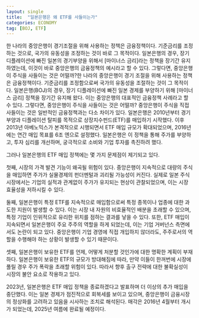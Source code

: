 ```yaml
---
layout: single
title:  "일본은행은 왜 ETF를 사들이는가"
categories: ECONOMY
tag: [BOJ, ETF] 
---
```


한 나라의 중앙은행이 경기조절을 위해 사용하는 정책은 금융정책이다. 기준금리를 조정하는 것으로, 국가의 유동성을 조정하는 것이 바로 그 목적이다. 일본은행의 경우, 장기 디플레이션에 빠진 일본의 경기부양을 위해서 [마이너스 금리]라는 정책을 장기간 유지하였는데, 이것이 바로 중앙은행의 금융정책의 예시라고 할 수 있다. 그렇다면, 중앙은행이 주식을 사들이는 것은 어떨까?한 나라의 중앙은행이 경기 조절을 위해 사용하는 정책은 금융정책이다. 기준금리를 조정함으로써 국가의 유동성을 조절하는 것이 그 목적이다. 일본은행(BOJ)의 경우, 장기 디플레이션에 빠진 일본 경제를 부양하기 위해 [마이너스 금리] 정책을 장기간 유지해 왔다. 이는 중앙은행의 대표적인 금융정책 사례라고 할 수 있다. 그렇다면, 중앙은행이 주식을 사들이는 것은 어떨까? 중앙은행이 주식을 직접 사들이는 것은 일반적인 금융정책과는 다소 차이가 있다. 일본은행은 2010년부터 경기부양과 디플레이션 탈피를 목적으로 상장지수펀드(ETF)를 매입하기 시작했다. 이후 2013년 아베노믹스가 본격적으로 시행되면서 ETF 매입 규모가 확대되었으며, 2016년에는 연간 매입 목표를 6조 엔으로 설정했다. 일본은행은 이 정책을 통해 주가를 부양하고, 투자 심리를 개선하며, 궁극적으로 소비와 기업 투자를 촉진하려 했다.



그러나 일본은행의 ETF 매입 정책에는 몇 가지 문제점이 제기되고 있다.

첫째, 시장의 가격 발견 기능이 왜곡될 위험이 있다. 중앙은행이 지속적으로 대량의 주식을 매입하면 주가가 실물경제의 펀더멘털과 괴리될 가능성이 커진다. 실제로 일본 주식시장에서는 기업의 실적과 관계없이 주가가 유지되는 현상이 관찰되었으며, 이는 시장 효율성을 저하시킬 수 있다.

둘째, 일본은행이 특정 ETF를 지속적으로 매입함으로써 특정 종목이나 업종에 대한 과도한 지원이 발생할 수 있다. 이는 시장 내 자원의 비효율적인 배분을 초래할 수 있으며, 특정 기업이 인위적으로 유리한 위치를 점하는 결과를 낳을 수 있다. 또한, ETF 매입이 지속되면서 일본은행이 주요 주주의 역할을 하게 되었는데, 이는 기업 거버넌스 측면에서도 논란이 되고 있다. 중앙은행이 기업 경영에 직접 개입하지 않더라도, 주주로서의 역할을 수행해야 하는 상황이 발생할 수 있기 때문이다.

셋째, 일본은행이 보유한 ETF를 언제, 어떻게 처분할 것인가에 대한 명확한 계획이 부재하다. 일본은행이 보유한 ETF의 규모가 방대해짐에 따라, 만약 이들이 한꺼번에 시장에 풀릴 경우 주가 폭락을 초래할 위험이 있다. 따라서 향후 출구 전략에 대한 불확실성이 시장의 불안 요소로 작용하고 있다.

2023년, 일본은행은 ETF 매입 정책을 종료하겠다고 발표하며 더 이상의 추가 매입을 중단했다. 이는 일본 경제가 점진적으로 회복세를 보이고 있으며, 중앙은행이 금융시장의 정상화를 고려하고 있음을 시사하는 조치로 해석된다. 매각은 2016년 4월부터 개시가 되었는데, 2025년 여름에 완료될 예정이다.
